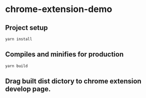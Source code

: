 # chrome-extension-demo

## Project setup
```
yarn install
```
## Compiles and minifies for production
```
yarn build
```

## Drag built dist dictory to chrome extension develop page.
